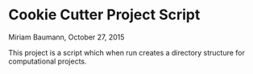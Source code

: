 # Cookie Cutter Project Script 
Miriam Baumann, October 27, 2015

This project is a script which when run creates a directory structure 
for computational projects.
